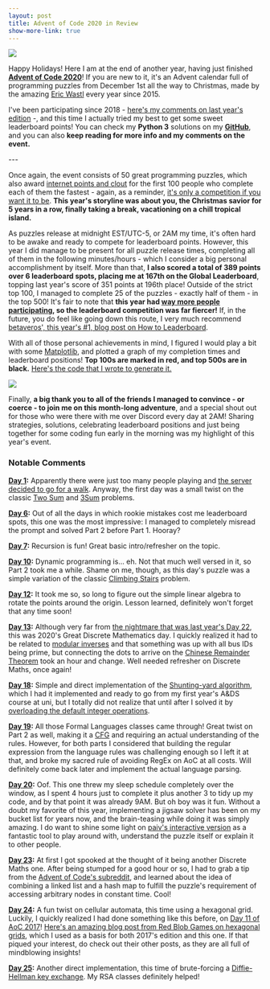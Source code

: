 ```yaml
---
layout: post
title: Advent of Code 2020 in Review
show-more-link: true
---
```


![]({{site.baseurl}}/images/advent-of-code-2020-in-review/header.png)

Happy Holidays! Here I am at the end of another year, having just finished **[Advent of Code 2020](https://adventofcode.com/2020)**! If you are new to it, it's an Advent calendar full of programming puzzles from December 1st all the way to Christmas, made by the amazing [Eric Wastl](http://was.tl/) every year since 2015.

I've been participating since 2018 - [here's my comments on last year's edition]({{site.baseurl}}/advent-of-code-2019-in-review/) -, and this time I actually tried my best to get some sweet leaderboard points! You can check my **Python 3** solutions on my **[GitHub](https://github.com/gabekanegae/advent-of-code)**, and you can also **keep reading for more info and my comments on the event.**

<!--more--> ---

Once again, the event consists of 50 great programming puzzles, which also award [internet points and clout](https://adventofcode.com/2020/leaderboard) for the first 100 people who complete each of them the fastest - again, as a reminder, [it's only a competition if you want it to be](https://www.reddit.com/r/adventofcode/comments/e2wjhf/tips_for_getting_on_the_advent_of_code_leaderboard/f90ksek/). **This year's storyline was about you, the Christmas savior for 5 years in a row, finally taking a break, vacationing on a chill tropical island.**

As puzzles release at midnight EST/UTC-5, or 2AM my time, it's often hard to be awake and ready to compete for leaderboard points. However, this year I did manage to be present for all puzzle release times, completing all of them in the following minutes/hours - which I consider a big personal accomplishment by itself. More than that, **I also scored a total of 389 points over 6 leaderboard spots, placing me at 167th on the Global Leaderboard**, topping last year's score of 351 points at 196th place! Outside of the strict top 100, I managed to complete 25 of the puzzles - exactly half of them - in the top 500! It's fair to note that **this year had [way more people participating](https://twitter.com/ericwastl/status/1333876936024743936), so the leaderboard competition was far fiercer!** If, in the future, you do feel like going down this route, I very much recommend [betaveros', this year's #1, blog post on How to Leaderboard](https://blog.vero.site/post/advent-leaderboard).

With all of those personal achievements in mind, I figured I would play a bit with some [Matplotlib](https://matplotlib.org/), and plotted a graph of my completion times and leaderboard positions! **Top 100s are marked in red, and top 500s are in black.** [Here's the code that I wrote to generate it.](https://github.com/gabekanegae/advent-of-code-2020/blob/main/time-plots/time-plots.ipynb)

![]({{site.baseurl}}/images/advent-of-code-2020-in-review/time-plot.png)

Finally, **a big thank you to all of the friends I managed to convince - or coerce - to join me on this month-long adventure**, and a special shout out for those who were there with me over Discord every day at 2AM! Sharing strategies, solutions, celebrating leaderboard positions and just being together for some coding fun early in the morning was my highlight of this year's event.

### Notable Comments

**[Day 1](https://adventofcode.com/2020/day/1):** Apparently there were just too many people playing and [the server decided to go for a walk](https://www.reddit.com/r/adventofcode/comments/k4ejjz/2020_day_1_unlock_crash_postmortem/). Anyway, the first day was a small twist on the classic [Two Sum](https://leetcode.com/problems/two-sum/) and [3Sum](https://leetcode.com/problems/3sum/) problems.

**[Day 6](https://adventofcode.com/2020/day/6):** Out of all the days in which rookie mistakes cost me leaderboard spots, this one was the most impressive: I managed to completely misread the prompt and solved Part 2 before Part 1. Hooray?

**[Day 7](https://adventofcode.com/2020/day/7):** Recursion is fun! Great basic intro/refresher on the topic.

**[Day 10](https://adventofcode.com/2020/day/10):** Dynamic programming is... eh. Not that much well versed in it, so Part 2 took me a while. Shame on me, though, as this day's puzzle was a simple variation of the classic [Climbing Stairs](https://leetcode.com/problems/climbing-stairs/) problem.

**[Day 12](https://adventofcode.com/2020/day/12):** It took me so, so long to figure out the simple linear algebra to rotate the points around the origin. Lesson learned, definitely won't forget that any time soon!

**[Day 13](https://adventofcode.com/2020/day/13):** Although very far from [the nightmare that was last year's Day 22](https://adventofcode.com/2019/day/22), this was 2020's Great Discrete Mathematics day. I quickly realized it had to be related to [modular inverses](https://en.wikipedia.org/wiki/Modular_multiplicative_inverse) and that something was up with all bus IDs being prime, but connecting the dots to arrive on the [Chinese Remainder Theorem](https://brilliant.org/wiki/chinese-remainder-theorem/) took an hour and change. Well needed refresher on Discrete Maths, once again!

**[Day 18](https://adventofcode.com/2020/day/18):** Simple and direct implementation of the [Shunting-yard algorithm](https://en.wikipedia.org/wiki/Shunting-yard_algorithm), which I had it implemented and ready to go from my first year's A&DS course at uni, but I totally did not realize that until after I solved it by [overloading the default integer operations](https://realpython.com/operator-function-overloading/#overloading-built-in-operators).

**[Day 19](https://adventofcode.com/2020/day/19):** All those Formal Languages classes came through! Great twist on Part 2 as well, making it a [CFG](https://en.wikipedia.org/wiki/Context-free_grammar) and requiring an actual understanding of the rules. However, for both parts I considered that building the regular expression from the language rules was challenging enough so I left it at that, and broke my sacred rule of avoiding RegEx on AoC at all costs. Will definitely come back later and implement the actual language parsing.

**[Day 20](https://adventofcode.com/2020/day/20):** Oof. This one threw my sleep schedule completely over the window, as I spent 4 hours just to complete it plus another 3 to tidy up my code, and by that point it was already 9AM. But oh boy was it fun. Without a doubt my favorite of this year, implementing a jigsaw solver has been on my bucket list for years now, and the brain-teasing while doing it was simply amazing. I do want to shine some light on [paiv's interactive version](https://paiv.github.io/aoc2020/day/20/) as a fantastic tool to play around with, understand the puzzle itself or explain it to other people.

**[Day 23](https://adventofcode.com/2020/day/23):** At first I got spooked at the thought of it being another Discrete Maths one. After being stumped for a good hour or so, I had to grab a tip from the [Advent of Code's subreddit](https://www.reddit.com/r/adventofcode/), and learned about the idea of combining a linked list and a hash map to fulfill the puzzle's requirement of accessing arbitrary nodes in constant time. Cool!

**[Day 24](https://adventofcode.com/2020/day/24):** A fun twist on cellular automata, this time using a hexagonal grid. Luckily, I quickly realized I had done something like this before, on [Day 11 of AoC 2017](https://adventofcode.com/2017/day/11)! [Here's an amazing blog post from Red Blob Games on hexagonal grids](https://www.redblobgames.com/grids/hexagons/), which I used as a basis for both 2017's edition and this one. If that piqued your interest, do check out their other posts, as they are all full of mindblowing insights!

**[Day 25](https://adventofcode.com/2020/day/25):** Another direct implementation, this time of brute-forcing a [Diffie-Hellman key exchange](https://en.wikipedia.org/wiki/Diffie%E2%80%93Hellman_key_exchange). My RSA classes definitely helped!